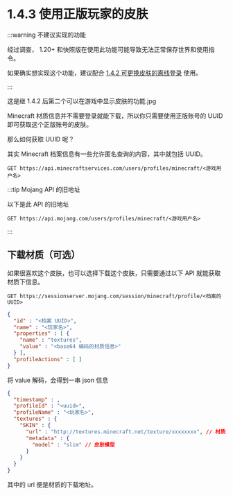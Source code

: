# 1.4.3 使用正版玩家的皮肤

:::warning 不建议实现的功能

经过调查， 1.20+ 和快照版在使用此功能可能导致无法正常保存世界和使用指令。

如果确实想实现这个功能，建议配合 [1.4.2 可更换皮肤的离线登录](./yggdrasil.md) 使用。

:::

这是继 1.4.2 后第二个可以在游戏中显示皮肤的功能.jpg

Minecraft 材质信息并不需要登录就能下载，所以你只需要使用正版账号的 UUID 即可获取这个正版账号的皮肤。

那么如何获取 UUID 呢？

其实 Minecraft 档案信息有一些允许匿名查询的内容，其中就包括 UUID。

```http
GET https://api.minecraftservices.com/users/profiles/minecraft/<游戏用户名>
```

:::tip Mojang API 的旧地址

以下是此 API 的旧地址

```http
GET https://api.mojang.com/users/profiles/minecraft/<游戏用户名>
```

:::


## 下载材质（可选）

如果很喜欢这个皮肤，也可以选择下载这个皮肤，只需要通过以下 API 就能获取材质下信息。

```http
GET https://sessionserver.mojang.com/session/minecraft/profile/<档案的 UUID>
```

```json
{
  "id" : "<档案 UUID>",
  "name" : "<玩家名>",
  "properties" : [ {
    "name" : "textures",
    "value" : "<base64 编码的材质信息>"
  } ],
  "profileActions" : [ ]
}
```

将 value 解码，会得到一串 json 信息

```json
{
  "timestamp" : ,
  "profileId" : "<uuid>",
  "profileName" : "<玩家名>",
  "textures" : {
    "SKIN" : {
      "url" : "http://textures.minecraft.net/texture/xxxxxxxx", // 材质信息
      "metadata" : {
        "model" : "slim" // 皮肤模型
      }
    }
  }
}
```

其中的 url 便是材质的下载地址。